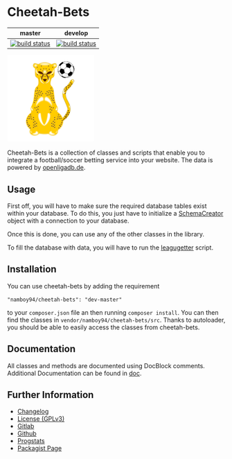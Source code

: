 # Cheetah-Bets

|master|develop|
|:----:|:-----:|
|[![build status](https://gitlab.namibsun.net/namibsun/php/cheetah-bets/badges/master/build.svg)](https://gitlab.namibsun.net/namibsun/php/cheetah-bets/commits/master)|[![build status](https://gitlab.namibsun.net/namibsun/php/cheetah-bets/badges/develop/build.svg)](https://gitlab.namibsun.net/namibsun/php/cheetah-bets/commits/develop)|

![Logo](resources/logo/logo-readme.png)

Cheetah-Bets is a collection of classes and scripts that enable you to
integrate a football/soccer betting service into your website. The data
is powered by [openligadb.de](https://www.openligadb.de).

## Usage

First off, you will have to make sure the required database tables exist
within your database. To do this, you just have to initialize a
[SchemaCreator](src/SchemaCreator.php) object with a connection to
your database.

Once this is done, you can use any of the other classes in the library.

To fill the database with data, you will have to run the
[leagugetter](scripts/leaguegetter.py) script.

## Installation

You can use cheetah-bets by adding the requirement

    "namboy94/cheetah-bets": "dev-master"
    
to your `composer.json` file an then running `composer install`. You can then
find the classes in `vendor/namboy94/cheetah-bets/src`. Thanks to autoloader,
you should be able to easily access the classes from cheetah-bets.

## Documentation

All classes and methods are documented using DocBlock comments. Additional
Documentation can be found in [doc](doc/).

## Further Information

* [Changelog](CHANGELOG)
* [License (GPLv3)](LICENSE)
* [Gitlab](https://gitlab.namibsun.net/namibsun/php/cheetah-bets)
* [Github](https://github.com/namboy94/cheetah-bets)
* [Progstats](https://progstats.namibsun.net/projects/cheetah-bets)
* [Packagist Page](https://packagist.org/packages/namboy94/cheetah-bets)